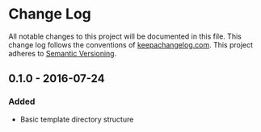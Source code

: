 # Change Log
All notable changes to this project will be documented in this file. This change log follows the conventions of [keepachangelog.com](http://keepachangelog.com/).
This project adheres to [Semantic Versioning](http://semver.org/).

## 0.1.0 - 2016-07-24
### Added
- Basic template directory structure
